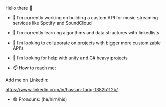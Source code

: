  Hello there 👋




- 🔭 I’m currently working on building a custom API for music streaming services like Spotify and SoundCloud


- 🌱 I’m currently learning algorithms and data structures with linkedlists


- 👯 I’m looking to collaborate on projects with bigger more customizable API's
- 🤔 I’m looking for help with unity and C# heavy projects 


- 📫 How to reach me: 

Add me on LinkedIn:

https://www.linkedin.com/in/hassan-tariq-1382b112b/


- 😄 Pronouns: (he/him/his)





